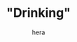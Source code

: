 ---
media: "images/rounds/round_4_2/drinking.png"
media_type: image
type: art
title: '"Drinking"'
author: [hera]
desc: Soviet Marines Artyom Petrov and Nadia Volkova discuss passtimes.
---